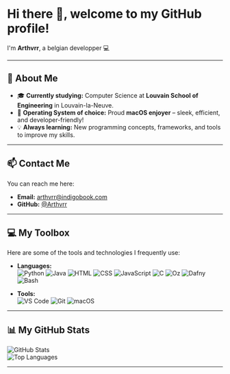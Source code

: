# Hi there 👋, welcome to my GitHub profile!  

I'm **Arthvrr**, a belgian developper 💻

---

## 🚀 About Me

- 🎓 **Currently studying:** Computer Science at **Louvain School of Engineering** in Louvain-la-Neuve.
- 🍎 **Operating System of choice:** Proud **macOS enjoyer** – sleek, efficient, and developer-friendly!  
- 💡 **Always learning:** New programming concepts, frameworks, and tools to improve my skills.  

---

## 📫 Contact Me  

You can reach me here:  
- **Email:** [arthvrr@indigobook.com](mailto:arthvrr@indigobook.com)  
- **GitHub:** [@Arthvrr](https://github.com/Arthvrr)  

---

## 💻 My Toolbox  

Here are some of the tools and technologies I frequently use:  

- **Languages:**  
  ![Python](https://img.shields.io/badge/Python-3776AB?style=for-the-badge&logo=python&logoColor=white)
  ![Java](https://img.shields.io/badge/Java-007396?style=for-the-badge&logo=java&logoColor=white)
  ![HTML](https://img.shields.io/badge/HTML-E34F26?style=for-the-badge&logo=html5&logoColor=white)
  ![CSS](https://img.shields.io/badge/CSS-1572B6?style=for-the-badge&logo=css3&logoColor=white)
  ![JavaScript](https://img.shields.io/badge/JavaScript-F7DF1E?style=for-the-badge&logo=javascript&logoColor=black)
  ![C](https://img.shields.io/badge/C-A8B9CC?style=for-the-badge&logo=c&logoColor=black)
  ![Oz](https://img.shields.io/badge/Oz-2E3A87?style=for-the-badge&logo=oz&logoColor=white)
  ![Dafny](https://img.shields.io/badge/Dafny-8F2855?style=for-the-badge&logo=dafny&logoColor=white)
  ![Bash](https://img.shields.io/badge/Bash-4EAA25?style=for-the-badge&logo=gnu-bash&logoColor=white)

- **Tools:**  
  ![VS Code](https://img.shields.io/badge/VS_Code-007ACC?style=for-the-badge&logo=visual-studio-code&logoColor=white)
  ![Git](https://img.shields.io/badge/Git-F05032?style=for-the-badge&logo=git&logoColor=white)
  ![macOS](https://img.shields.io/badge/macOS-000000?style=for-the-badge&logo=apple&logoColor=white)

---

## 📊 My GitHub Stats  

![GitHub Stats](https://github-readme-stats.vercel.app/api?username=Arthvrr&show_icons=true&theme=radical)  
![Top Languages](https://github-readme-stats.vercel.app/api/top-langs/?username=Arthvrr&layout=compact&theme=radical)  

---
